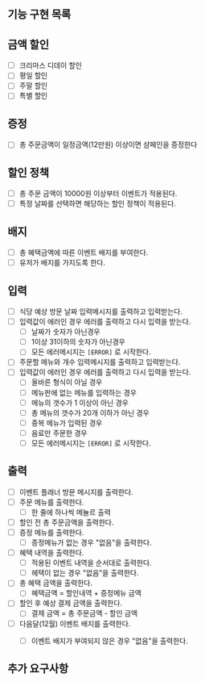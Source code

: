 ## 기능 구현 목록

## 금액 할인
- [ ] 크리마스 디데이 할인
- [ ] 평일 할인
- [ ] 주말 할인
- [ ] 특별 할인

## 증정 
- [ ] 총 주문금액이 일정금액(12만원) 이상이면 샴페인을 증정한다

## 할인 정책
- [ ] 총 주문 금액이 10000원 이상부터 이벤트가 적용된다.
- [ ] 특정 날짜를 선택하면 해당하는 할인 정책이 적용된다.

## 배지
- [ ] 총 혜택금액에 따른 이벤트 배지를 부여한다.
- [ ] 유저가 배지를 가지도록 한다.

## 입력
- [ ] 식당 예상 방문 날짜 입력메시지를 출력하고 입력받는다.
- [ ] 입력값이 에러인 경우 에러를 출력하고 다시 입력을 받는다.
  - [ ] 날짜가 숫자가 아닌경우
  - [ ] 1이상 31이하의 숫자가 아닌경우
  - [ ] 모든 에러메시지는 <code>[ERROR]</code> 로 시작한다.
- [ ] 주문할 메뉴와 개수 입력메시지를 출력하고 입력받는다.
- [ ] 입력값이 에러인 경우 에러를 출력하고 다시 입력을 받는다.
  - [ ] 올바른 형식이 아닐 경우
  - [ ] 메뉴판에 없는 메뉴를 입력하는 경우
  - [ ] 메뉴의 갯수가 1 이상이 아닌 경우
  - [ ] 총 메뉴의 갯수가 20개 이하가 아닌 경우
  - [ ] 중복 메뉴가 입력된 경우
  - [ ] 음료만 주문한 경우
  - [ ] 모든 에러메시지는 <code>[ERROR]</code> 로 시작한다.

## 출력
- [ ] 이벤트 플래너 방문 메시지를 출력한다.
- [ ] 주문 메뉴를 출력한다.
  - [ ] 한 줄에 하나씩 메뉼르 출력
- [ ] 할인 전 총 주문금액을 출력한다.
- [ ] 증정 메뉴를 출력한다.
  - [ ] 증정메뉴가 없는 경우 "없음"을 출력한다.
- [ ] 혜택 내역을 출력한다.
  - [ ] 적용된 이벤트 내역을 순서대로 출력한다.
  - [ ] 헤택이 없는 경우 "없음"을 출력한다.
- [ ] 총 혜택 금액을 출력한다.
  - [ ] 혜택금액 = 할인내역 + 증정메뉴 금액 
- [ ] 할인 후 예상 결제 금액을 출력한다.
  - [ ] 결제 금액 = 총 주문금액 - 할인 금액 
- [ ] 다음달(12월) 이벤트 배지를 출력한다. 
  - [ ] 이벤트 배지가 부여되지 않은 경우 "없음"을 출력한다.


## 추가 요구사항

